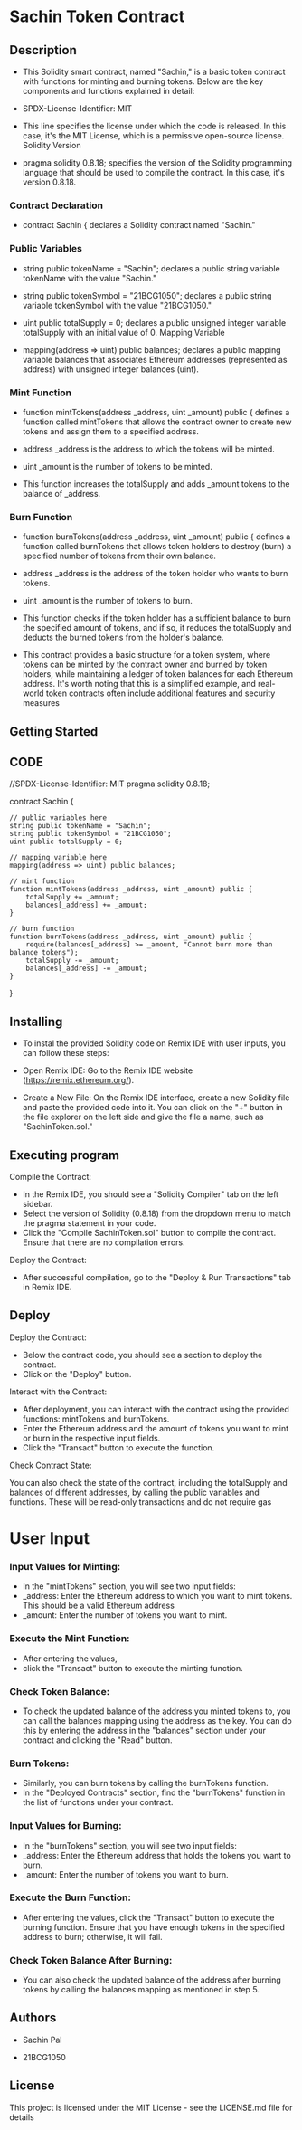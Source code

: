 # Sachin Token Contract



## Description

- This Solidity smart contract, named "Sachin," is a basic token contract with functions for minting and burning tokens. Below are the key components and functions explained in detail:

- SPDX-License-Identifier: MIT

- This line specifies the license under which the code is released. In this case, it's the MIT License, which is a permissive open-source license.
Solidity Version

- pragma solidity 0.8.18; specifies the version of the Solidity programming language that should be used to compile the contract. In this case, it's version 0.8.18.

### Contract Declaration

- contract Sachin { declares a Solidity contract named "Sachin."


### Public Variables

- string public tokenName = "Sachin"; declares a public string variable tokenName with the value "Sachin."

- string public tokenSymbol = "21BCG1050"; declares a public string variable tokenSymbol with the value "21BCG1050."

- uint public totalSupply = 0; declares a public unsigned integer variable totalSupply with an initial value of 0.
Mapping Variable

- mapping(address => uint) public balances; declares a public mapping variable balances that associates Ethereum addresses (represented as address) with unsigned 
integer balances (uint).

### Mint Function

- function mintTokens(address _address, uint _amount) public { defines a function called mintTokens that allows the contract owner to create new tokens and assign them to a specified address.

- address _address is the address to which the tokens will be minted.
- uint _amount is the number of tokens to be minted.
- This function increases the totalSupply and adds _amount tokens to the balance of _address.

### Burn Function

- function burnTokens(address _address, uint _amount) public { defines a function called burnTokens that allows token holders to destroy (burn) a specified number of tokens from their own balance.

- address _address is the address of the token holder who wants to burn tokens.

- uint _amount is the number of tokens to burn.

- This function checks if the token holder has a sufficient balance to burn the specified amount of tokens, and if so, it reduces the totalSupply and deducts the burned tokens from the holder's balance.

- This contract provides a basic structure for a token system, where tokens can be minted by the contract owner and burned by token holders, while maintaining a ledger of token balances for each Ethereum address. It's worth noting that this is a simplified example, and real-world token contracts often include additional features and security measures

## Getting Started

## CODE

//SPDX-License-Identifier: MIT
pragma solidity 0.8.18;


contract Sachin {

    // public variables here
    string public tokenName = "Sachin";
    string public tokenSymbol = "21BCG1050";
    uint public totalSupply = 0;

    // mapping variable here
    mapping(address => uint) public balances;

    // mint function
    function mintTokens(address _address, uint _amount) public {
        totalSupply += _amount;
        balances[_address] += _amount;
    }

    // burn function
    function burnTokens(address _address, uint _amount) public {
        require(balances[_address] >= _amount, "Cannot burn more than balance tokens");
        totalSupply -= _amount;
        balances[_address] -= _amount;
    }
}


## Installing 

- To instal the provided Solidity code on Remix IDE with user inputs, you can follow these steps:

- Open Remix IDE: Go to the Remix IDE website (https://remix.ethereum.org/).

- Create a New File: On the Remix IDE interface, create a new Solidity file and paste the provided code into it. You can click on the "+" button in the file explorer on the left side and give the file a name, such as "SachinToken.sol."


## Executing program

Compile the Contract:

- In the Remix IDE, you should see a "Solidity Compiler" tab on the left sidebar.
- Select the version of Solidity (0.8.18) from the dropdown menu to match the pragma statement in your code.
- Click the "Compile SachinToken.sol" button to compile the contract. Ensure that there are no compilation errors.

  
Deploy the Contract:

- After successful compilation, go to the "Deploy & Run Transactions" tab in Remix IDE.



## Deploy

Deploy the Contract:

- Below the contract code, you should see a section to deploy the contract.
- Click on the "Deploy" button.

Interact with the Contract:

- After deployment, you can interact with the contract using the provided functions: mintTokens and burnTokens.
- Enter the Ethereum address and the amount of tokens you want to mint or burn in the respective input fields.
- Click the "Transact" button to execute the function.


Check Contract State:

You can also check the state of the contract, including the totalSupply and balances of different addresses, by calling the public variables and functions. These will be read-only transactions and do not require gas

# User Input

### Input Values for Minting:


- In the "mintTokens" section, you will see two input fields:
- _address: Enter the Ethereum address to which you want to mint tokens. This should be a valid Ethereum address 
- _amount: Enter the number of tokens you want to mint.


### Execute the Mint Function:

- After entering the values,
- click the "Transact" button to execute the minting function. 


### Check Token Balance:

- To check the updated balance of the address you minted tokens to, you can call the balances mapping using the address as the key. You can do this by entering the address in the "balances" section under your contract and clicking the "Read" button.


### Burn Tokens:

- Similarly, you can burn tokens by calling the burnTokens function.
- In the "Deployed Contracts" section, find the "burnTokens" function in the list of functions under your contract.

 ### Input Values for Burning:

- In the "burnTokens" section, you will see two input fields:
- _address: Enter the Ethereum address that holds the tokens you want to burn.
- _amount: Enter the number of tokens you want to burn.


### Execute the Burn Function:

- After entering the values, click the "Transact" button to execute the burning function. Ensure that you have enough tokens in the specified address to burn; otherwise, it will fail.


### Check Token Balance After Burning:

- You can also check the updated balance of the address after burning tokens by calling the balances mapping as mentioned in step 5.


## Authors

- Sachin Pal

- 21BCG1050


## License

This project is licensed under the MIT License - see the LICENSE.md file for details
